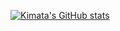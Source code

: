 [![Kimata's GitHub stats](https://github-readme-stats.vercel.app/api?username=kimata)](https://github.com/anuraghazra/github-readme-stats)
